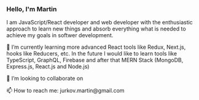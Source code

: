 <h3>Hello, I'm Martin</h3>

<p>I am JavaScript/React developer and web developer with the enthusiastic approach to learn new things and absorb everything what is 
  needed to achieve my goals in softwer development.</p>

<p>🌱 I’m currently learning more advanced React tools like Redux, Next.js, hooks like Reducers, etc.
In the future I would like to learn tools like TypeScript, GraphQL, Firebase and after that MERN Stack (MongoDB, Express.js, React.js and Node.js)</p>

<p>💞️ I’m looking to collaborate on </p>

<p>📫 How to reach me: jurkov.martin@gmail.com</p>

<!---
martinjurkov/martinjurkov is a ✨ special ✨ repository because its `README.md` (this file) appears on your GitHub profile.
You can click the Preview link to take a look at your changes.
--->
